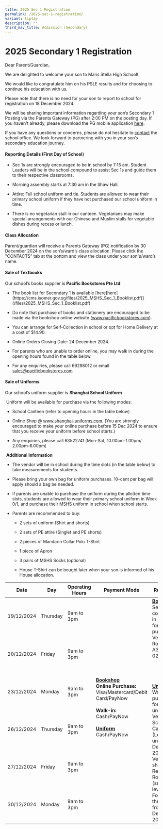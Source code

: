 ```yaml
---
title: 2025 Sec 1 Registration
permalink: /2025-sec-1-registration/
variant: tiptap
description: ""
third_nav_title: Admission (Secondary)
---
```

<h1>2025 Secondary 1 Registration</h1>
<p></p>
<p>Dear Parent/Guardian,</p>
<p>We are delighted to welcome your son to Maris Stella High School!</p>
<p>We would like to congratulate him on his PSLE results and for choosing
to continue his education with us.</p>
<p>Please note that there is no need for your son to report to school for
registration on 18 December 2024.</p>
<p>We will be sharing important information regarding your son’s Secondary
1 Posting via the Parents Gateway (PG) after 2:00 PM on the posting day.
If you haven't already, please download the PG mobile application <a href="https://pg.moe.edu.sg/forms/sdf" rel="noopener nofollow" target="_blank">here</a>.</p>
<p>If you have any questions or concerns, please do not hesitate to <a href="https://www.marisstellahigh.moe.edu.sg/about-mshs/contact-us/" rel="noopener nofollow" target="_blank">contact</a> the
school office. We look forward to partnering with you in your son’s secondary
education journey.</p>
<p></p>
<h4>Reporting Details (First Day of School)</h4>
<ul data-tight="true" class="tight">
<li>
<p>Sec 1s are strongly encouraged to be in school by 7:15 am. Student Leaders
will be in the school compound to assist Sec 1s and guide them to their
respective classrooms.</p>
</li>
<li>
<p>Morning assembly starts at 7:30 am in the Shaw Hall.</p>
</li>
<li>
<p>Attire: Full school uniform and tie. Students are allowed to wear their
primary school uniform if they have not purchased our school uniform in
time.</p>
</li>
<li>
<p>There is no vegetarian stall in our canteen. Vegetarians may make special
arrangements with our Chinese and Muslim stalls for vegetable dishes during
recess or lunch.</p>
</li>
</ul>
<h4>Class Allocation</h4>
<p>Parent/guardian will receive a Parents Gateway (PG) notification by 30
December 2024 on the son’s/ward’s class allocation. Please click the "CONTACTS"
tab at the bottom and view the class under your son's/ward’s name.</p>
<p></p>
<h4>Sale of Textbooks</h4>
<p>Our school’s books supplier is&nbsp;<strong>Pacific Bookstores Pte Ltd</strong>
</p>
<ul data-tight="true" class="tight">
<li>
<p>The book list for Secondary 1 is available [here[here](https://cms.isomer.gov.sg/files/2025_MSHS_Sec_1_Booklist.pdf)] (/files/2025_MSHS_Sec_1_Booklist.pdf)</p>
</li>
<li>
<p>Do note that purchase of books and stationery are encouraged to be made
via the bookshop online website (<a href="https://www.pacificbookstores.com/" rel="noopener noreferrer nofollow" target="_blank"><u>www.pacificbookstores.com</u></a>).&nbsp;</p>
</li>
<li>
<p>You can arrange for Self-Collection in school or opt for Home Delivery
at a cost of $14.90.&nbsp;</p>
</li>
<li>
<p>Online Orders Closing Date: 24 December 2024.</p>
</li>
<li>
<p>For parents who are unable to order online, you may walk in during the
opening hours found in the table below.</p>
</li>
<li>
<p>For any enquiries, please call 69298012 or email <a href="https://www.pacificbookstores.com/" rel="noopener noreferrer nofollow" target="_blank">sales@pacificbookstores.com</a>
</p>
</li>
</ul>
<p></p>
<h4>Sale of Uniforms</h4>
<p>Our school’s uniform supplier is <strong>Shanghai School Uniform</strong>
</p>
<p>&nbsp;Uniform will be available for purchase via the following modes:</p>
<ul data-tight="true" class="tight">
<li>
<p>School Canteen (refer to opening hours in the table below)</p>
</li>
<li>
<p>Online Shop @&nbsp;<a href="http://www.shanghai-uniforms.com/" rel="noopener noreferrer nofollow" target="_blank"><u>www.shanghai-uniforms.com</u></a>.
(You are strongly encouraged to make your online purchase before 15 Dec
2024 to ensure that you receive your uniform before school starts.)</p>
</li>
<li>
<p>Any enquiries, please call 63522741 (Mon-Sat, 10.00am-1.00pm/ 2.00pm-6.00pm)</p>
</li>
</ul>
<p>&nbsp;<strong>Additional Information</strong>
</p>
<ul data-tight="true" class="tight">
<li>
<p>The vendor will be in school during the time slots (in the table below)
to take measurements for students.&nbsp;</p>
</li>
<li>
<p>Please bring your own bag for uniform purchases. 10-cent per bag will
apply should a bag be needed.</p>
</li>
<li>
<p>If parents are unable to purchase the uniform during the allotted time
slots, students are allowed to wear their primary school uniform in Week
0/1, and purchase their MSHS uniform in school when school starts.</p>
</li>
<li>
<p>Parents are recommended to buy:</p>
<ul data-tight="true" class="tight">
<li>
<p>2 sets of uniform (Shirt and shorts)</p>
</li>
<li>
<p>2 sets of PE attire (Singlet and PE shorts)</p>
</li>
<li>
<p>2 pieces of Mandarin Collar Polo T-Shirt</p>
</li>
<li>
<p>1 piece of Apron</p>
</li>
<li>
<p>3 pairs of MSHS Socks (optional)</p>
</li>
<li>
<p>House T-Shirt can be bought later when your son is informed of his House
allocation.</p>
</li>
</ul>
</li>
</ul>
 <table>
<thead>
  <tr>
    <th>Date</th>
    <th>Day</th>
    <th>Operating Hours</th>
    <th>Payment Mode</th>
    <th>Remarks </th>
  </tr>
</thead>
<tbody>
  <tr>
    <td>19/12/2024</td>
    <td> Thursday</td>
    <td>9am to 3pm </td>
		<td rowspan="6"><b><u>Bookshop</u></b><br><b>Online Purchase:</b> Visa/Mastercard/Debit Card/PayNow<br><br><b>Walk-in:</b><br>Cash/PayNow <br> <br><b><u>Uniform</u></b><br>Cash/PayNow<br>    <br> </td>
    <td rowspan="6"><b><u>Bookshop</u></b><br>Self-collection in school for online purchase.<br>Venue: Room A3-02/03<br> <br> <br> <br><br> <b><u>Uniform</u></b><br>Walk-in purchase for school uniforms <br>Venue: School Canteen (Level 4) until 24 Dec 2024. Venue will shift to Records Room (same level as Foyer, to the right) from 26 Dec 2024.</td>
  </tr>
  <tr>
    <td>20/12/2024 </td>
    <td> Friday</td>
    <td>9am to 3pm </td>
  </tr>
  <tr>
    <td>23/12/2024 </td>
    <td> Monday</td>
    <td>9am to 3pm </td>
  </tr>
  <tr>
    <td>26/12/2024<br></td>
    <td>Thursday</td>
    <td>9am to 3pm</td>
  </tr>
  <tr>
    <td>27/12/2024</td>
    <td>Friday </td>
    <td>9am to 3pm </td>
  </tr>
	<tr>
    <td>30/12/2024</td>
    <td>Monday </td>
    <td>9am to 3pm </td>
  </tr>
</tbody>
</table>
<p></p>